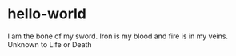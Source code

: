 # hello-world

I am the bone of my sword. Iron is my blood and fire is in my veins. Unknown to Life or Death
